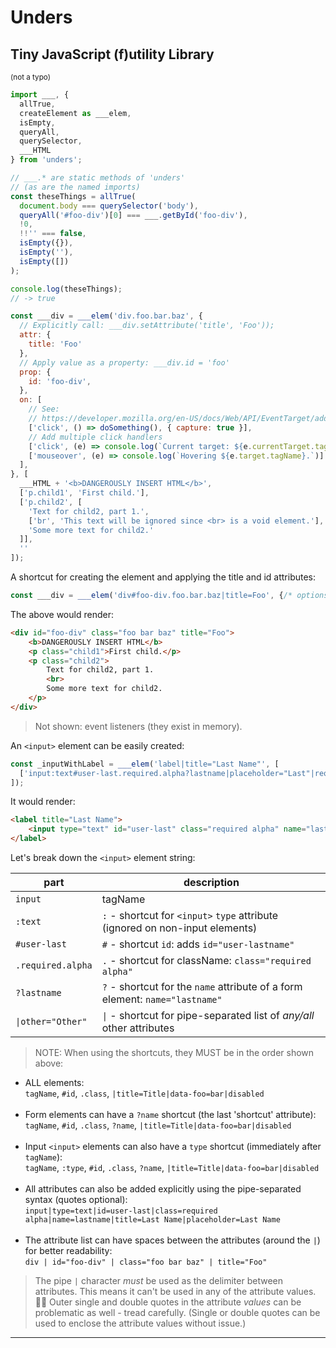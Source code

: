 # Unders

## Tiny JavaScript (f)utility Library

<small>(not a typo)</small>

```js
import ___, { 
  allTrue, 
  createElement as ___elem, 
  isEmpty, 
  queryAll, 
  querySelector,
  ___HTML
} from 'unders';

// ___.* are static methods of 'unders'
// (as are the named imports)
const theseThings = allTrue(
  document.body === querySelector('body'),
  queryAll('#foo-div')[0] === ___.getById('foo-div'),
  !0,
  !!'' === false,
  isEmpty({}),
  isEmpty(''),
  isEmpty([])
);

console.log(theseThings);
// -> true

const ___div = ___elem('div.foo.bar.baz', { 
  // Explicitly call: ___div.setAttribute('title', 'Foo'));
  attr: {
    title: 'Foo'
  },
  // Apply value as a property: ___div.id = 'foo'
  prop: { 
    id: 'foo-div',
  },
  on: [
    // See: 
    // https://developer.mozilla.org/en-US/docs/Web/API/EventTarget/addEventListener
    ['click', () => doSomething(), { capture: true }],
    // Add multiple click handlers
    ['click', (e) => console.log(`Current target: ${e.currentTarget.tagName}`)],
    ['mouseover', (e) => console.log(`Hovering ${e.target.tagName}.`)]
  ],
}, [
  ___HTML + '<b>DANGEROUSLY INSERT HTML</b>',
  ['p.child1', 'First child.'],
  ['p.child2', [
    'Text for child2, part 1.',
    ['br', 'This text will be ignored since <br> is a void element.'],
    'Some more text for child2.'
  ]],
  ''
]);
```

A shortcut for creating the element and applying the title and id attributes:

```js
const ___div = ___elem('div#foo-div.foo.bar.baz|title=Foo', {/* options */}, [/* children */]);
```

The above would render:

```html
<div id="foo-div" class="foo bar baz" title="Foo">
    <b>DANGEROUSLY INSERT HTML</b>
    <p class="child1">First child.</p>
    <p class="child2">
        Text for child2, part 1.
        <br>
        Some more text for child2.
    </p>
</div>
```

> Not shown: event listeners (they exist in memory).

An `<input>` element can be easily created:

```js
const _inputWithLabel = ___elem('label|title="Last Name"', [
  ['input:text#user-last.required.alpha?lastname|placeholder="Last"|required']
]);
```

It would render:

```html
<label title="Last Name">
    <input type="text" id="user-last" class="required alpha" name="lastname" placeholder="Last" required/>
</label>
```

Let's break down the `<input>` element string:

| part              | description                                                                   |
|-------------------|-------------------------------------------------------------------------------|
| `input`           | tagName                                                                       |
| `:text`           | `:` - shortcut for `<input>` `type` attribute (ignored on non-input elements) |
| `#user-last`      | `#` - shortcut `id`: adds `id="user-lastname"`                                |
| `.required.alpha` | `.` - shortcut for className: `class="required alpha"`                        |
| `?lastname`       | `?` - shortcut for the `name` attribute of a form element: `name="lastname"`  |
| `\|other="Other"` | `\|` - shortcut for pipe-separated list of _any/all_ other attributes         |


> NOTE: When using the shortcuts, they MUST be in the order shown above:

- ALL elements: <br> 
  `tagName`, `#id`, `.class`, `|title=Title|data-foo=bar|disabled`
<br><br>
- Form elements can have a `?name` shortcut (the last 'shortcut' attribute):
  <br>
  `tagName`, `#id`, `.class`, `?name`, `|title=Title|data-foo=bar|disabled`
<br><br>
- Input `<input>` elements can also have a `type` shortcut (immediately after `tagName`): 
  <br> 
  `tagName`, `:type`, `#id`, `.class`, `?name`, `|title=Title|data-foo=bar|disabled`
<br><br>
- All attributes can also be added explicitly using the pipe-separated syntax (quotes optional):
  <br>
  `input|type=text|id=user-last|class=required alpha|name=lastname|title=Last Name|placeholder=Last Name`
<br><br>
- The attribute list can have spaces between the attributes (around the `|`) for better readability:
  <br>
  `div | id="foo-div" | class="foo bar baz" | title="Foo"`

> The pipe `|` character _must_ be used as the delimiter between attributes. This means it can't be
> used in any of the attribute values. 🤷‍♂️ Outer single and double quotes in the attribute _values_ 
> can be problematic as well - tread carefully. (Single or double quotes can be used to enclose
> the attribute values without issue.)

---
